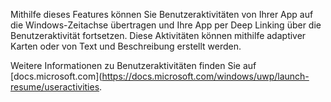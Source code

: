 ﻿Mithilfe dieses Features können Sie Benutzeraktivitäten von Ihrer App auf die Windows-Zeitachse übertragen und Ihre App per Deep Linking über die Benutzeraktivität fortsetzen. Diese Aktivitäten können mithilfe adaptiver Karten oder von Text und Beschreibung erstellt werden. 
 
Weitere Informationen zu Benutzeraktivitäten finden Sie auf [docs.microsoft.com](https://docs.microsoft.com/windows/uwp/launch-resume/useractivities.